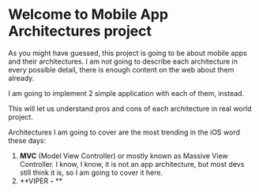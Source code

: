 # Welcome to Mobile App Architectures project

As you might have guessed, this project is going to be about mobile apps and their architectures. I am not going to describe each architecture in every possible detail, there is enough content on the web about them already. 

I am going to implement 2 simple application with each of them, instead.

This will let us understand pros and cons of each architecture in real world project.

Architectures I am going to cover are the most trending in the iOS word these days:

1. **MVC** \(Model View Controller\) or mostly known as Massive View Controller. I know, I know, it is not an app architecture, but most devs still think it is, so I am going to cover it here.
2. **VIPER **-** **



